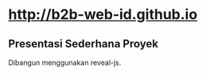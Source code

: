http://b2b-web-id.github.io
===========================

Presentasi Sederhana Proyek
---------------------------

Dibangun menggunakan reveal-js. 
